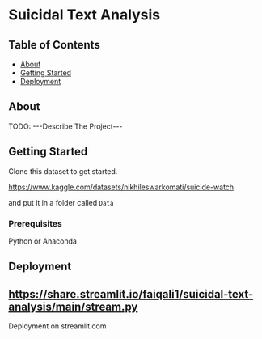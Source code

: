 # Suicidal Text Analysis

## Table of Contents

- [About](#about)
- [Getting Started](#getting_started)
- [Deployment](#deployment)


## About <a name = "about"></a>

TODO: ---Describe The Project---
## Getting Started <a name = "getting_started"></a>

Clone this dataset to get started.

https://www.kaggle.com/datasets/nikhileswarkomati/suicide-watch

and put it in a folder called `Data`

### Prerequisites
Python or Anaconda

## Deployment <a name = "deployment"></a>

https://share.streamlit.io/faiqali1/suicidal-text-analysis/main/stream.py
---

Deployment on streamlit.com 
